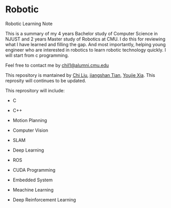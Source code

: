 # Robotic

Robotic Learning Note

This is a summary of my 4 years Bachelor study of  Computer Science in NJUST and 2 years Master study of Robotics at CMU.
I do this for reviewing what I have learned and filling the gap. And most importantly, helping young engineer who are interested in robotics to learn robotic technology quickly. I will start from c programming.

Feel free to contact me by chil1@alumni.cmu.edu

This repository is mantained by [Chi Liu](https://github.com/AmosLewis), [jiangshan Tian](https://github.com/tianjiangshan), [Youjie Xia](https://github.com/YoujieXia). This reprosity will continues to be updated. 



This reprository will include:

- C

- C++

- Motion Planning

- Computer Vision

- SLAM

- Deep Learning

- ROS

- CUDA Programming

- Embedded System

- Meachine Learning

- Deep Reinforcement Learning
